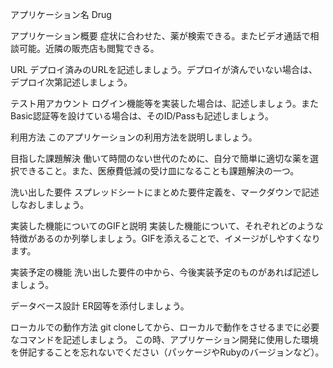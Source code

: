 
アプリケーション名	Drug

アプリケーション概要	症状に合わせた、薬が検索できる。またビデオ通話で相談可能。近隣の販売店も閲覧できる。

URL	デプロイ済みのURLを記述しましょう。デプロイが済んでいない場合は、デプロイ次第記述しましょう。

テスト用アカウント	ログイン機能等を実装した場合は、記述しましょう。またBasic認証等を設けている場合は、そのID/Passも記述しましょう。

利用方法	このアプリケーションの利用方法を説明しましょう。

目指した課題解決	働いて時間のない世代のために、自分で簡単に適切な薬を選択できること。また、医療費低減の受け皿になることも課題解決の一つ。

洗い出した要件	スプレッドシートにまとめた要件定義を、マークダウンで記述しなおしましょう。

実装した機能についてのGIFと説明	実装した機能について、それぞれどのような特徴があるのか列挙しましょう。GIFを添えることで、イメージがしやすくなります。

実装予定の機能	洗い出した要件の中から、今後実装予定のものがあれば記述しましょう。

データベース設計	ER図等を添付しましょう。

ローカルでの動作方法	git cloneしてから、ローカルで動作をさせるまでに必要なコマンドを記述しましょう。
                   この時、アプリケーション開発に使用した環境を併記することを忘れないでください（パッケージやRubyのバージョンなど）。